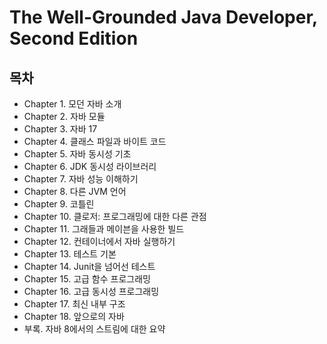 # The Well-Grounded Java Developer, Second Edition

## 목차
- Chapter 1. 모던 자바 소개
- Chapter 2. 자바 모듈
- Chapter 3. 자바 17
- Chapter 4. 클래스 파일과 바이트 코드
- Chapter 5. 자바 동시성 기초
- Chapter 6. JDK 동시성 라이브러리
- Chapter 7. 자바 성능 이해하기
- Chapter 8. 다른 JVM 언어
- Chapter 9. 코틀린
- Chapter 10. 클로저: 프로그래밍에 대한 다른 관점
- Chapter 11. 그래들과 메이븐을 사용한 빌드
- Chapter 12. 컨테이너에서 자바 실행하기
- Chapter 13. 테스트 기본
- Chapter 14. Junit을 넘어선 테스트
- Chapter 15. 고급 함수 프로그래밍
- Chapter 16. 고급 동시성 프로그래밍
- Chapter 17. 최신 내부 구조
- Chapter 18. 앞으로의 자바
- 부록. 자바 8에서의 스트림에 대한 요약